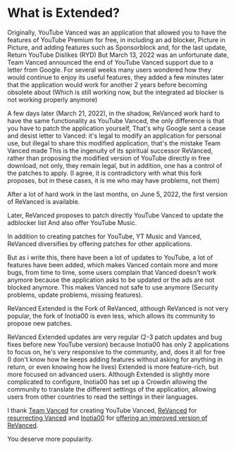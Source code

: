 # What is Extended?

Originally, YouTube Vanced was an application that allowed you to have the features of YouTube Premium for free, in including an ad blocker, Picture in Picture, and adding features such as Sponsorblock and, for the last update, Return YouTube Dislikes (RYD)
But March 13, 2022 was an unfortunate date, Team Vanced announced the end of YouTube Vanced support due to a letter from Google.
For several weeks many users wondered how they would continue to enjoy its useful features, they added a few minutes later that the application would work for another 2 years before becoming obsolete about
(Which is still working now, but the integrated ad blocker is not working properly anymore)

A few days later (March 21, 2022), in the shadow, ReVanced work hard to have the same functionality as YouTube Vanced, the only difference is that you have to patch the application yourself,
That's why Google sent a cease and desist letter to Vanced: it's legal to modify an application for personal use, but illegal to share this modified application, that's the mistake Team Vanced made
This is the ingenuity of its spiritual successor ReVanced, rather than proposing the modified version of YouTube directly in free download, not only, they remain legal, but in addition, one has a control of the patches to apply.
(I agree, it is contradictory with what this fork proposes, but in these cases, it is me who may have problems, not them)

After a lot of hard work in the last months, on June 5, 2022, the first version of ReVanced is available.

Later, ReVanced proposes to patch directly YouTube Vanced to update the adblocker list
And also offer YouTube Music.

In addition to creating patches for YouTube, YT Music and Vanced, ReVanced diversifies by offering patches for other applications.

But as i write this, there have been a lot of updates to YouTube, a lot of features have been added, which makes Vanced contain more and more bugs, from time to time, some users complain that Vanced doesn't work anymore because the application asks to be updated or the ads are not blocked anymore.
This makes Vanced not safe to use anymore (Security problems, update problems, missing features).

ReVanced Extended is the Fork of ReVanced, although ReVanced is not very popular, the fork of Inotia00 is even less, which allows its community to propose new patches.

ReVanced Extended updates are very regular (2-3 patch updates and bug fixes before new YouTube version) because Inotia00 has only 2 applications to focus on, he's very responsive to the community, and, does it all for free (I don't know how he keeps adding features without asking for anything in return, or even knowing how he lives)
Extended is more feature-rich, but more focused on advanced users. Although Extended is slightly more complicated to configure, Inotia00 has set up a Crowdin allowing the community to translate the different settings of the application, allowing users from other countries to read the settings in their languages.

I thank [Team Vanced](https://github.com/TeamVanced) for creating YouTube Vanced, [ReVanced](https://github.com/revanced) for [resurrecting Vanced](https://github.com/kevinr99089/revanced.builder/blob/History/README.md) and [Inotia00](https://github.com/inotia00) for [offering an improved version of ReVanced](https://github.com/kevinr99089/revanced.extended/blob/History/README.md).

You deserve more popularity.
